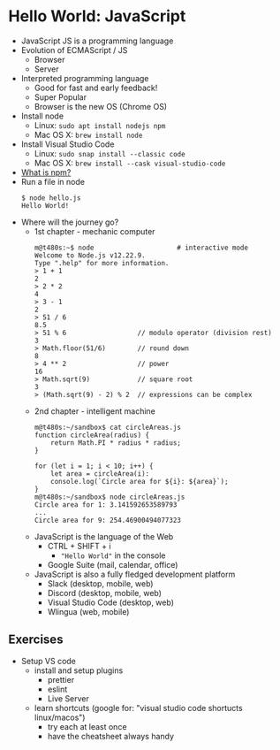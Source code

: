 # Hello World: JavaScript

* JavaScript JS is a programming language
* Evolution of ECMAScript / JS
    * Browser
    * Server
* Interpreted programming language
    * Good for fast and early feedback!
    * Super Popular
    * Browser is the new OS (Chrome OS)
* Install node
    * Linux: `sudo apt install nodejs npm`
    * Mac OS X: `brew install node`
* Install Visual Studio Code
    * Linux: `sudo snap install --classic code`
    * Mac OS X: `brew install --cask visual-studio-code`
* [What is npm?](https://nodejs.org/en/knowledge/getting-started/npm/what-is-npm/)
* Run a file in node
    ```
    $ node hello.js
    Hello World!
    ```
* Where will the journey go?
    * 1st chapter - mechanic computer
        ```
        m@t480s:~$ node                     # interactive mode
        Welcome to Node.js v12.22.9.
        Type ".help" for more information.
        > 1 + 1
        2
        > 2 * 2
        4
        > 3 - 1
        2
        > 51 / 6
        8.5
        > 51 % 6                  // modulo operator (division rest)
        3
        > Math.floor(51/6)        // round down
        8
        > 4 ** 2                  // power
        16
        > Math.sqrt(9)            // square root
        3
        > (Math.sqrt(9) - 2) % 2  // expressions can be complex
        ```
    * 2nd chapter - intelligent machine
        ```
        m@t480s:~/sandbox$ cat circleAreas.js 
        function circleArea(radius) {
            return Math.PI * radius * radius; 
        }

        for (let i = 1; i < 10; i++) {
            let area = circleArea(i):
            console.log(`Circle area for ${i}: ${area}`);
        }
        m@t480s:~/sandbox$ node circleAreas.js 
        Circle area for 1: 3.141592653589793
        ...
        Circle area for 9: 254.46900494077323
        ```
    * JavaScript is the language of the Web 
        * CTRL + SHIFT + i
            * `"Hello World"` in the console
        * Google Suite (mail, calendar, office)
    * JavaScript is also a fully fledged development platform
        * Slack (desktop, mobile, web)
        * Discord (desktop, mobile, web)
        * Visual Studio Code (desktop, web)
        * Wlingua (web, mobile)

## Exercises
* Setup VS code
    * install and setup plugins
        * prettier
        * eslint
        * Live Server
    * learn shortcuts (google for: "visual studio code shortucts linux/macos")
        * try each at least once
        * have the cheatsheet always handy
